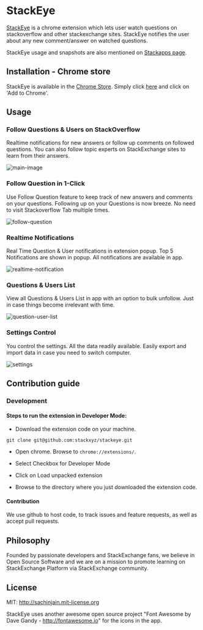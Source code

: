 # StackEye

[StackEye](https://stackxyz.com/stackeye/) is a chrome extension which lets user watch questions on stackoverflow and other stackexchange sites. StackEye notifies the user about any new comment/answer on watched questions.

StackEye usage and snapshots are also mentioned on [Stackapps page](http://stackapps.com/q/4454/20686).

## Installation - Chrome store

StackEye is available in the [Chrome Store](https://chrome.google.com/webstore/detail/stackeye/pihfndpmcafdecheofkjfkadecoogigm). Simply
click [here](https://chrome.google.com/webstore/detail/stackeye/pihfndpmcafdecheofkjfkadecoogigm) and click on 'Add to Chrome'.

## Usage

### Follow Questions & Users on StackOverflow

Realtime notifications for new answers or follow up comments on followed questions.
You can also follow topic experts on StackExchange sites to learn from their answers.

![main-image](https://stackxyz.com/static/questions-list-2b5d9bd9e8946cf63df249681a7f13cf.png)

### Follow Question in 1-Click

Use Follow Question feature to keep track of new answers and comments on your questions. Following up on your Questions is now breeze. No need to visit Stackoverflow Tab multiple times.

![follow-question](https://stackxyz.com/static/follow-question-961e63fa046b8b28af83d9ff6076dd76.png)

### Realtime Notifications

Real Time Question & User notifications in extension popup. Top 5 Notifications are shown in popup. All
notifications are available in app.

![realtime-notification](https://stackxyz.com/static/user-notifications-in-popup-6303b5a88829381832c07458fde11cef.png)

### Questions & Users List

View all Questions & Users List in app with an option to bulk unfollow. Just in case things become irrelevant with time.

![question-user-list](https://stackxyz.com/static/users-list-13a8eeccdd9b829759a524998aebc492.png)

### Settings Control

You control the settings. All the data readily available. Easily export and import data in case you need to switch computer.

![settings](https://stackxyz.com/static/settings-bbe529ab238dba53cafb9e9809472bb8.png)

## Contribution guide

### Development

#### Steps to run the extension in Developer Mode:

- Download the extension code on your machine.

```
git clone git@github.com:stackxyz/stackeye.git
```

- Open chrome. Browse to `chrome://extensions/`.

- Select Checkbox for Developer Mode

- Click on Load unpacked extension

- Browse to the directory where you just downloaded the extension code.

#### Contribution

We use github to host code, to track issues and feature requests, as well as accept pull requests.

## Philosophy

Founded by passionate developers and StackExchange fans, we believe in Open Source Software and we are on a mission to
promote learning on StackExchange Platform via StackExchange community.

## License

MIT: http://sachinjain.mit-license.org

StackEye uses another awesome open source project "Font Awesome by Dave Gandy - http://fontawesome.io"
for the icons in the app.
